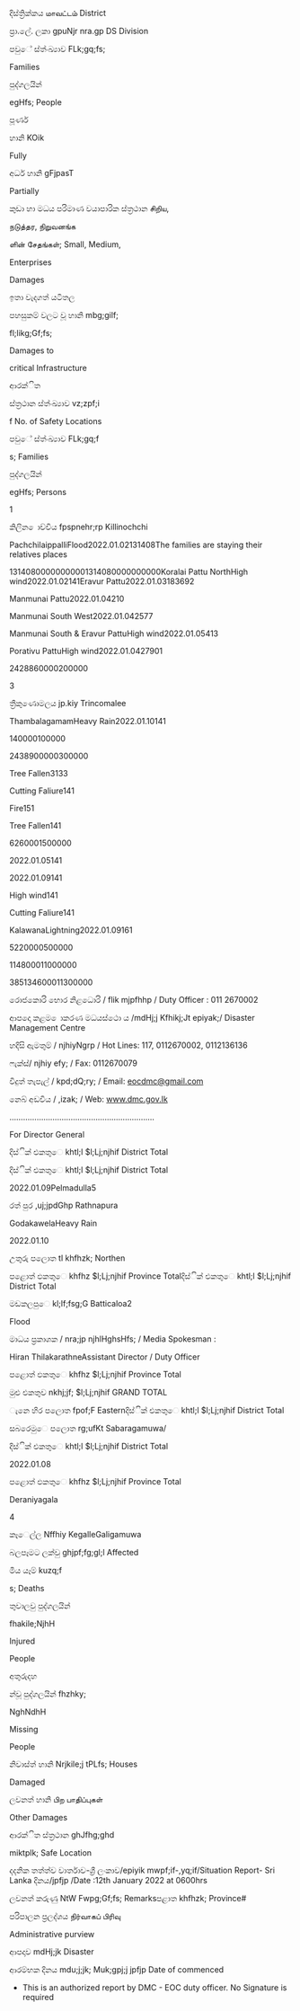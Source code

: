 දිස්ත්‍රික්කය மாவட்டம் District

ප්‍රා.ලේ. ලකා gpuNjr nra.gp DS Division

පවුේ ස්ත්‍ංඛ්‍යාව FLk;gq;fs;

Families

පුද්ගලයින්

egHfs; People

පූර්ණ

හානි KOik

Fully

අර්ධ හානි gFjpasT

Partially

කුඩා හා මධය පරිමාණ වයාපාරික ස්ත්‍රථාන சிறிய,

நடுத்தர, நிறுவனங்க

ளின் சேதங்கள்; Small, Medium,

Enterprises

Damages

ඉතා වැදගත් යටිතල

පහසුකම් වලට වූ හානි mbg;gilf;

fl;likg;Gf;fs;

Damages to

critical Infrastructure

ආරක්ිත

ස්ත්‍රථාන ස්ත්‍ංඛ්‍යාව vz;zpf;i

f No. of Safety Locations

පවුේ ස්ත්‍ංඛ්‍යාව FLk;gq;f

s; Families

පුද්ගලයින්

egHfs; Persons

1

කිලින ොච්චිය fpspnehr;rp Killinochchi

PachchilaippalliFlood2022.01.02131408The families are staying their relatives places

13140800000000001314080000000000Koralai Pattu NorthHigh wind2022.01.02141Eravur Pattu2022.01.03183692

Manmunai Pattu2022.01.04210

Manmunai South West2022.01.042577

Manmunai South & Eravur PattuHigh wind2022.01.05413

Porativu PattuHigh wind2022.01.0427901

2428860000200000

3

ත්‍රීකුණොමලය jp.kiy Trincomalee

ThambalagamamHeavy Rain2022.01.10141

140000100000

2438900000300000

Tree Fallen3133

Cutting Faliure141

Fire151

Tree Fallen141

6260001500000

2022.01.05141

2022.01.09141

High wind141

Cutting Faliure141

KalawanaLightning2022.01.09161

5220000500000

114800011000000

385134600011300000

රොජකොරි භොර නිළධොරි / flik mjpfhhp / Duty Officer : 011 2670002

ආපදො කළම ොකරණ මධයස්ථො ය /mdHj;j Kfhikj;Jt epiyak;/ Disaster Management Centre

හදිසි ඇමතුම් / njhiyNgrp / Hot Lines: 117, 0112670002, 0112136136

ෆැක්ස්/ njhiy efy; / Fax: 0112670079

විදුත් තැපැල් / kpd;dQ;ry; / Email: eocdmc@gmail.com

නෙබ් අඩවිය / ,izak; / Web: www.dmc.gov.lk

……………………………………………………….

For Director General

දිස්ික් එකතුෙ khtl;l $l;Lj;njhif District Total

දිස්ික් එකතුෙ khtl;l $l;Lj;njhif District Total

2022.01.09Pelmadulla5

රත් පුර ,uj;jpdGhp Rathnapura

GodakawelaHeavy Rain

2022.01.10

උතුරු පලොත tl khfhzk; Northen

පළොත් ඵකතුෙ khfhz $l;Lj;njhif Province Totalදිස්ික් එකතුෙ khtl;l $l;Lj;njhif District Total

මඩකලපුෙ kl;lf;fsg;G Batticaloa2

Flood

මාධය ප්‍රකාශක / nra;jp njhlHghsHfs; / Media Spokesman :

Hiran ThilakarathneAssistant Director / Duty Officer

පළොත් ඵකතුෙ khfhz $l;Lj;njhif Province Total

මුළු එකතුව nkhj;jf; $l;Lj;njhif GRAND TOTAL

ැනෙ හිර පලොත fpof;F Easternදිස්ික් එකතුෙ khtl;l $l;Lj;njhif District Total

සබරෙමුෙ පලොත rg;ufKt Sabaragamuwa/

දිස්ික් එකතුෙ khtl;l $l;Lj;njhif District Total

2022.01.08

පළොත් ඵකතුෙ khfhz $l;Lj;njhif Province Total

Deraniyagala

4

කෑෙල්ල Nffhiy KegalleGaligamuwa

බලපෑමට ලක්වු ghjpf;fg;gl;l Affected

මිය යෑම් kuzq;f

s; Deaths

තුවාලවු පුද්ගලයින්

fhakile;NjhH

Injured

People

අතුරුදහ

න්වූ පුද්ගලයින් fhzhky;

NghNdhH

Missing

People

නිවාස්ත්‍ හානි Nrjkile;j tPLfs; Houses

Damaged

ලවනත් හානි பிற பாதிப்புகள்

Other Damages

ආරක්ිත ස්ත්‍රථාන ghJfhg;ghd

miktplk; Safe Location

දදනික තත්ත්ව වාර්තාව-ශ්‍රී ලංකාව/epiyik mwpf;if-,yq;if/Situation Report- Sri Lanka දිනය/jpfjp /Date :12th January 2022 at 0600hrs

ලවනත් කරුණු NtW Fwpg;Gf;fs; Remarksපළාත khfhzk; Province#

පරිපාලන ප්‍රලද්ශය நிர்வாகப் பிரிவு

Administrative purview

ආපදාව mdHj;jk Disaster

ආරම්භක දිනය mdu;j;jk; Muk;gpj;j jpfjp Date of commenced

* This is an authorized report by DMC - EOC duty officer. No Signature is required